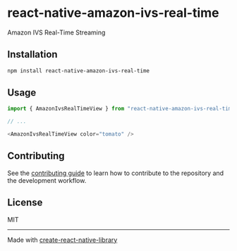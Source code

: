 # react-native-amazon-ivs-real-time

Amazon IVS Real-Time Streaming 

## Installation

```sh
npm install react-native-amazon-ivs-real-time
```

## Usage

```js
import { AmazonIvsRealTimeView } from "react-native-amazon-ivs-real-time";

// ...

<AmazonIvsRealTimeView color="tomato" />
```

## Contributing

See the [contributing guide](CONTRIBUTING.md) to learn how to contribute to the repository and the development workflow.

## License

MIT

---

Made with [create-react-native-library](https://github.com/callstack/react-native-builder-bob)
